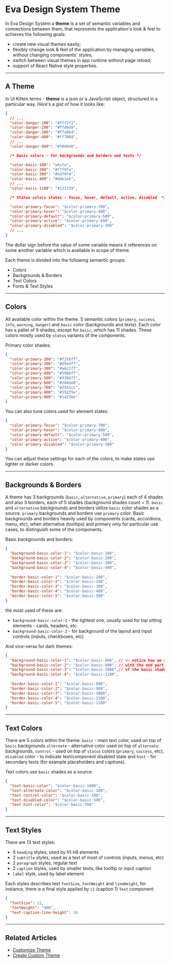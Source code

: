 # Eva Design System Theme

In Eva Design System a **theme** is a set of semantic variables and connections between them, that represents the application's look & feel to achieves the following goals:

- create new visual themes easily;
- flexibly change look & feel of the application by managing variables, without changing components' styles;
- switch between visual themes in app runtime without page reload;
- support of React Native style properties.

<hr>

## A Theme

In UI Kitten terms - **theme** is a json or a JavaScript object, structured in a particular way. Here's a gist of how it looks like:

```json
{
  // ...
  "color-danger-100": "#fff2f2",
  "color-danger-200": "#ffd6d9",
  "color-danger-300": "#ffa8b4",
  "color-danger-400": "#ff708d",
  // ...
  "color-danger-900": "#700940",

  /* Basic colors - for backgrounds and borders and texts */

  "color-basic-100": "white",
  "color-basic-200": "#f7f8fa",
  "color-basic-300": "#edf0f4",
  "color-basic-400": "#dde1eb",
  // ...
  "color-basic-1100": "#131729",

  /* Status colors states - focus, hover, default, active, disabled  */

  "color-primary-focus": "$color-primary-700",
  "color-primary-hover": "$color-primary-400",
  "color-primary-default": "$color-primary-500",
  "color-primary-active": "$color-primary-600",
  "color-primary-disabled": "$color-primary-300"
  // ...
}
```

The dollar sign before the value of some variable means it references on some another variable which is available in scope of theme.

Each theme is divided into the following semantic groups:

- Colors
- Backgrounds & Borders
- Text Colors
- Fonts & Text Styles

<hr>

## Colors

All available color within the theme. 5 semantic colors (`primary`, `success`, `info`, `warning`, `danger`) and `basic` color (backgrounds and texts).
Each color has a pallet of 9 shades, except for `basic`, which has 11 shades. These colors mostly used by `status` variants of the components.

Primary color shades:

```json
{
  "color-primary-100": "#f2f6ff",
  "color-primary-200": "#d9e4ff",
  "color-primary-300": "#a6c1ff",
  "color-primary-400": "#598bff",
  "color-primary-500": "#3366ff",
  "color-primary-600": "#284de0",
  "color-primary-700": "#2541cc",
  "color-primary-800": "#192f9e",
  "color-primary-900": "#14236e"
}
```

You can also tune colors used for element states:

```json
{
  "color-primary-focus": "$color-primary-700",
  "color-primary-hover": "$color-primary-400",
  "color-primary-default": "$color-primary-500",
  "color-primary-active": "$color-primary-600",
  "color-primary-disabled": "$color-primary-300"
}
```

You can adjust these settings for each of the colors, to make states use lighter or darker colors. 

<hr>

## Backgrounds & Borders

A theme has 3 backgrounds (`basic`, `alternative`, `primary`) each of 4 shades and also 3 borders, each of 5 shades (background shades count + 1).
`basic` and `alternative` backgrounds and borders utilize `basic` color shades as a source. `primary` backgrounds and borders use `primary` color.
Basic backgrounds and borders heavily used by components (cards, accordions, menu, etc), when alternative (tooltips) and primary only for particular use cases,
to distinguish some of the components.

Basic backgrounds and borders:
```json
{
  "background-basic-color-1": "$color-basic-100",
  "background-basic-color-2": "$color-basic-200",
  "background-basic-color-3": "$color-basic-300",
  "background-basic-color-4": "$color-basic-400",
  
  "border-basic-color-1": "$color-basic-100",
  "border-basic-color-2": "$color-basic-200",
  "border-basic-color-3": "$color-basic-300",
  "border-basic-color-4": "$color-basic-400",
  "border-basic-color-5": "$color-basic-500"
}
```

the most used of these are:
 
- `background-basic-color-1` - the lightest one, usually used for top sitting elements - cards, headers, etc. 
- `background-basic-color-2` - for background of the layout and input controls (inputs, checkboxes, etc)

And vice-versa for dark themes:

```json
{
  "background-basic-color-1": "$color-basic-800", // <- notice how we start
  "background-basic-color-2": "$color-basic-900", // with the end part
  "background-basic-color-3": "$color-basic-1000",// of the basic shades
  "background-basic-color-4": "$color-basic-1100",
  
  "border-basic-color-1": "$color-basic-800",
  "border-basic-color-2": "$color-basic-900",
  "border-basic-color-3": "$color-basic-1000",
  "border-basic-color-4": "$color-basic-1100",
  "border-basic-color-5": "$color-basic-1100"
}
```

<hr>  

## Text Colors

There are 5 colors within the theme: `basic` - main text color, used on top of `basic` backgrounds `alternate` - alternative color used on top of `alternate` backgrounds,
`control` - used on top of `status` colors (`primary`, `success`, etc), `disabled` color - to indicate text/component disabled state
and `hint` - for secondary texts (for example placeholders and captions).
 
Text colors use `basic` shades as a source:

```json
{
  "text-basic-color": "$color-basic-1000",
  "text-alternate-color": "$color-basic-100",
  "text-control-color": "$color-basic-100",
  "text-disabled-color": "$color-basic-500",
  "text-hint-color": "$color-basic-700"
}
```

<hr>

## Text Styles

There are 13 text styles:
- 6 `heading` styles, used by h1-h6 elements 
- 2 `subtitle` styles, used as a text of most of controls (inputs, menus, etc)
- 2 `paragraph` styles, regular text
- 2 `caption` styles, used by smaller texts, like tooltip or input caption
- `label` style, used by label element

Each styles describes text `fontSize`, `fontWeight` and `lineHeight`, for instance, there is a final style applied by `c1` (caption 1) `Text` component:

```json
{
  "fontSize": 12,
  "fontWeight": "400",
  "text-caption-line-height": 16
}
```

<hr>

## Related Articles

- [Customize Theme](design-system/customize-theme)
- [Create Custom Theme](design-system/create-custom-theme)

